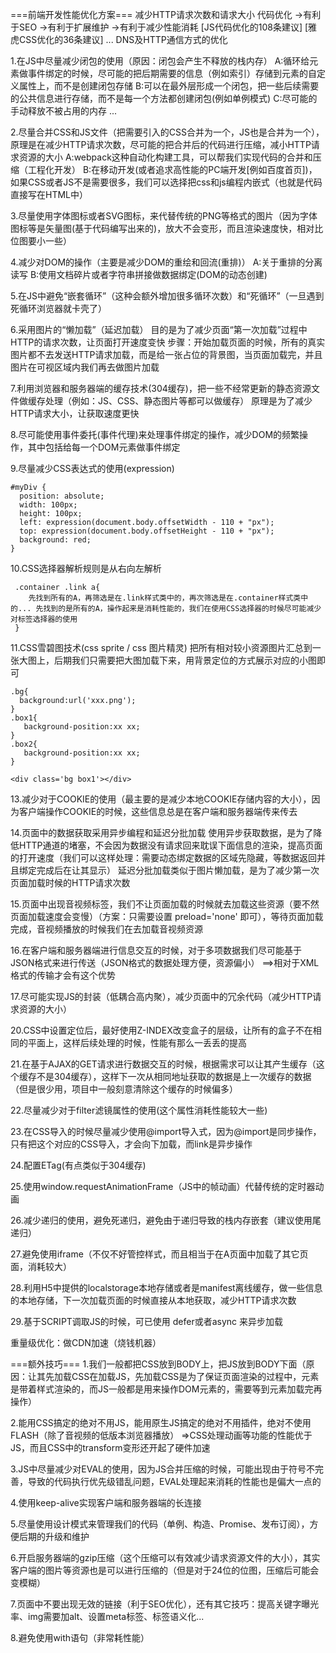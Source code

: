 ===前端开发性能优化方案===
减少HTTP请求次数和请求大小
代码优化
  ->有利于SEO
  ->有利于扩展维护
  ->有利于减少性能消耗
  [JS代码优化的108条建议]  [雅虎CSS优化的36条建议]
  ...
DNS及HTTP通信方式的优化


1.在JS中尽量减少闭包的使用（原因：闭包会产生不释放的栈内存）
  A:循环给元素做事件绑定的时候，尽可能的把后期需要的信息（例如索引）存储到元素的自定义属性上，而不是创建闭包存储
  B:可以在最外层形成一个闭包，把一些后续需要的公共信息进行存储，而不是每一个方法都创建闭包(例如单例模式)
  C:尽可能的手动释放不被占用的内存
  ...

2.尽量合并CSS和JS文件（把需要引入的CSS合并为一个，JS也是合并为一个），原理是在减少HTTP请求次数，尽可能的把合并后的代码进行压缩，减小HTTP请求资源的大小
  A:webpack这种自动化构建工具，可以帮我们实现代码的合并和压缩（工程化开发）
  B:在移动开发(或者追求高性能的PC端开发\[例如百度首页])，如果CSS或者JS不是需要很多，我们可以选择把css和js编程内嵌式（也就是代码直接写在HTML中）

3.尽量使用字体图标或者SVG图标，来代替传统的PNG等格式的图片（因为字体图标等是矢量图(基于代码编写出来的)，放大不会变形，而且渲染速度快，相对比位图要小一些）

4.减少对DOM的操作（主要是减少DOM的重绘和回流(重排)）
  A:关于重排的分离读写
  B:使用文档碎片或者字符串拼接做数据绑定(DOM的动态创建)

5.在JS中避免“嵌套循环”（这种会额外增加很多循环次数）和“死循环”（一旦遇到死循环浏览器就卡壳了）

6.采用图片的“懒加载”（延迟加载）
  目的是为了减少页面“第一次加载”过程中HTTP的请求次数，让页面打开速度变快
  步骤：开始加载页面的时候，所有的真实图片都不去发送HTTP请求加载，而是给一张占位的背景图，当页面加载完，并且图片在可视区域内我们再去做图片加载

7.利用浏览器和服务器端的缓存技术(304缓存)，把一些不经常更新的静态资源文件做缓存处理（例如：JS、CSS、静态图片等都可以做缓存）
   原理是为了减少HTTP请求大小，让获取速度更快

8.尽可能使用事件委托(事件代理)来处理事件绑定的操作，减少DOM的频繁操作，其中包括给每一个DOM元素做事件绑定

9.尽量减少CSS表达式的使用(expression)
  ```
  #myDiv {
    position: absolute;
    width: 100px;
    height: 100px;
    left: expression(document.body.offsetWidth - 110 + "px");
    top: expression(document.body.offsetHeight - 110 + "px");
    background: red;
  }
  ```

10.CSS选择器解析规则是从右向左解析
```
 .container .link a{
    先找到所有的A，再筛选是在.link样式类中的，再次筛选是在.container样式类中的... 先找到的是所有的A，操作起来是消耗性能的，我们在使用CSS选择器的时候尽可能减少对标签选择器的使用
 }
```

11.CSS雪碧图技术(css sprite / css 图片精灵)
  把所有相对较小资源图片汇总到一张大图上，后期我们只需要把大图加载下来，用背景定位的方式展示对应的小图即可
  ```
  .bg{
    background:url('xxx.png');
  }
  .box1{
     background-position:xx xx;
  }
  .box2{
     background-position:xx xx;
  }

  <div class='bg box1'></div>
  ```

13.减少对于COOKIE的使用（最主要的是减少本地COOKIE存储内容的大小），因为客户端操作COOKIE的时候，这些信息总是在客户端和服务器端传来传去

14.页面中的数据获取采用异步编程和延迟分批加载
  使用异步获取数据，是为了降低HTTP通道的堵塞，不会因为数据没有请求回来耽误下面信息的渲染，提高页面的打开速度（我们可以这样处理：需要动态绑定数据的区域先隐藏，等数据返回并且绑定完成后在让其显示）
  延迟分批加载类似于图片懒加载，是为了减少第一次页面加载时候的HTTP请求次数

15.页面中出现音视频标签，我们不让页面加载的时候就去加载这些资源（要不然页面加载速度会变慢）（方案：只需要设置 preload='none' 即可），等待页面加载完成，音视频播放的时候我们在去加载音视频资源

16.在客户端和服务器端进行信息交互的时候，对于多项数据我们尽可能基于JSON格式来进行传送（JSON格式的数据处理方便，资源偏小） ==>相对于XML格式的传输才会有这个优势

17.尽可能实现JS的封装（低耦合高内聚），减少页面中的冗余代码（减少HTTP请求资源的大小）

20.CSS中设置定位后，最好使用Z-INDEX改变盒子的层级，让所有的盒子不在相同的平面上，这样后续处理的时候，性能有那么一丢丢的提高

21.在基于AJAX的GET请求进行数据交互的时候，根据需求可以让其产生缓存（这个缓存不是304缓存），这样下一次从相同地址获取的数据是上一次缓存的数据（但是很少用，项目中一般刻意清除这个缓存的时候偏多）

22.尽量减少对于filter滤镜属性的使用(这个属性消耗性能较大一些)

23.在CSS导入的时候尽量减少使用@import导入式，因为@import是同步操作，只有把这个对应的CSS导入，才会向下加载，而link是异步操作

24.配置ETag(有点类似于304缓存)

25.使用window.requestAnimationFrame（JS中的帧动画）代替传统的定时器动画

26.减少递归的使用，避免死递归，避免由于递归导致的栈内存嵌套（建议使用尾递归）

27.避免使用iframe（不仅不好管控样式，而且相当于在A页面中加载了其它页面，消耗较大）

28.利用H5中提供的localstorage本地存储或者是manifest离线缓存，做一些信息的本地存储，下一次加载页面的时候直接从本地获取，减少HTTP请求次数

29.基于SCRIPT调取JS的时候，可已使用 defer或者async 来异步加载


重量级优化：做CDN加速（烧钱机器）


===额外技巧===
1.我们一般都把CSS放到BODY上，把JS放到BODY下面（原因：让其先加载CSS在加载JS，先加载CSS是为了保证页面渲染的过程中，元素是带着样式渲染的，而JS一般都是用来操作DOM元素的，需要等到元素加载完再操作）

2.能用CSS搞定的绝对不用JS，能用原生JS搞定的绝对不用插件，绝对不使用FLASH（除了音视频的低版本浏览器播放）
  =>CSS处理动画等功能的性能优于JS，而且CSS中的transform变形还开起了硬件加速

3.JS中尽量减少对EVAL的使用，因为JS合并压缩的时候，可能出现由于符号不完善，导致的代码执行优先级错乱问题，EVAL处理起来消耗的性能也是偏大一点的

4.使用keep-alive实现客户端和服务器端的长连接

5.尽量使用设计模式来管理我们的代码（单例、构造、Promise、发布订阅），方便后期的升级和维护

6.开启服务器端的gzip压缩（这个压缩可以有效减少请求资源文件的大小），其实客户端的图片等资源也是可以进行压缩的（但是对于24位的位图，压缩后可能会变模糊）

7.页面中不要出现无效的链接（利于SEO优化），还有其它技巧：提高关键字曝光率、img需要加alt、设置meta标签、标签语义化...

8.避免使用with语句（非常耗性能）
